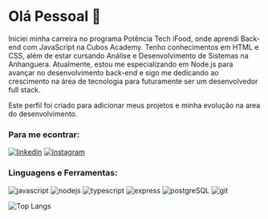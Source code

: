 # Olá Pessoal :wave:

Iniciei minha carreira no programa Potência Tech iFood, onde aprendi Back-end com JavaScript na Cubos Academy. Tenho conhecimentos em HTML e CSS, além de estar cursando Análise e Desenvolvimento de Sistemas na Anhanguera. Atualmente, estou me especializando em Node.js para avançar no desenvolvimento back-end e sigo me dedicando ao crescimento na área de tecnologia para futuramente ser um desenvolvedor full stack.

Este perfil foi criado para adicionar meus projetos e minha evolução na area do desenvolvimento.

### Para me econtrar:

[![linkedin](https://img.shields.io/badge/LinkedIn-0077B5?style=for-the-badge&logo=linkedin&logoColor=white)](https://www.linkedin.com/in/ederney-pedroso-junior/)
[![instagram](https://img.shields.io/badge/Instagram-E4405F?style=for-the-badge&logo=instagram&logoColor=white)](https://www.instagram.com/ederney_jr/)

### Linguagens e Ferramentas:

![javascript](https://img.shields.io/badge/JavaScript-323330?style=for-the-badge&logo=javascript&logoColor=F7DF1E)
![nodejs](https://img.shields.io/badge/Node%20js-339933?style=for-the-badge&logo=nodedotjs&logoColor=white)
![typescript](https://img.shields.io/badge/TypeScript-007ACC?style=for-the-badge&logo=typescript&logoColor=white)
![express](https://img.shields.io/badge/Express%20js-000000?style=for-the-badge&logo=express&logoColor=white)
![postgreSQL](https://img.shields.io/badge/PostgreSQL-316192?style=for-the-badge&logo=postgresql&logoColor=white)
![git](https://img.shields.io/badge/GIT-E44C30?style=for-the-badge&logo=git&logoColor=white)

![Top Langs](https://github-readme-stats.vercel.app/api/top-langs/?username=ederneyjunior&layout=compact)
